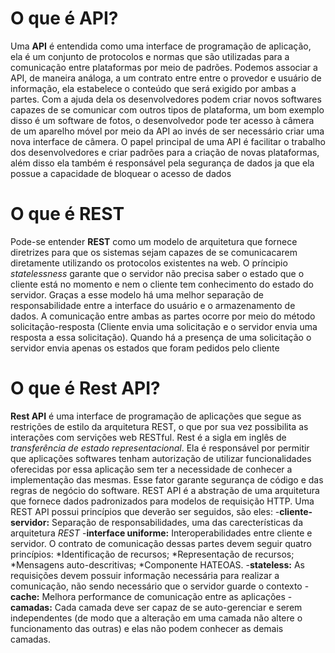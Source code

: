 
# O que é API?
  Uma **API** é entendida como uma interface de programação de aplicação, ela é um conjunto de protocolos e normas que são utilizadas para a comunicação entre plataformas por meio de padrões. Podemos associar a API, de maneira análoga, a um contrato entre entre o provedor e usuário de informação, ela estabelece o conteúdo que será exigido por ambas a partes. Com a ajuda dela os desenvolvedores podem criar novos softwares capazes de se comunicar com outros tipos de plataforma, um bom exemplo disso é um software de fotos, o desenvolvedor pode ter acesso à câmera de um aparelho móvel por meio da API ao invés de ser necessário criar uma nova interface de câmera. O papel principal de uma API é facilitar o trabalho dos desenvolvedores e criar padrões para a criação de novas plataformas, além disso ela também é responsável pela segurança de dados ja que ela possue a capacidade de bloquear o acesso de dados

# O que é REST
  Pode-se entender **REST** como um modelo de arquitetura que fornece diretrizes para que os sistemas sejam capazes de se comunicacarem diretamente utilizando os protocolos existentes na web. O príncipio _statelessness_ garante que o servidor não precisa saber o estado que o cliente está no momento e nem o cliente tem conhecimento do estado do servidor. Graças a esse modelo há uma melhor separação de responsabilidade entre a interface do usuário e o armazenamento de dados. A comunicação entre ambas as partes ocorre por meio do método solicitação-resposta (Cliente envia uma solicitação e o servidor envia uma resposta a essa solicitação). Quando há a presença de uma solicitação o servidor envia apenas os estados que foram pedidos pelo cliente

# O que é Rest API?
 **Rest API** é uma interface de programação de aplicações que segue as restrições de estilo da arquitetura REST, o que por sua vez possibilita as interações com servições web RESTful. Rest é a sigla em inglês de _transferência de estado representacional_. Ela é responsável por permitir que aplicações softwares tenham autorização de utilizar funcionalidades oferecidas por essa aplicação sem ter a necessidade de conhecer a implementação das mesmas. Esse fator garante segurança de código e das regras de negócio do software. REST API é a abstração de uma arquitetura que fornece dados padronizados para modelos de requisição HTTP. Uma REST API possui princípios que deverão ser seguidos, são eles:
 -**cliente-servidor:** Separação de responsabilidades, uma das carecterísticas da arquitetura _REST_
 -**interface uniforme:** Interoperabilidades entre cliente e servidor. O contrato de comunicação dessas partes devem seguir quatro princípios:
  *Identificação de recursos;
  *Representação de recursos;
  *Mensagens auto-descritivas;
  *Componente HATEOAS.
 -**stateless:** As requisições devem possuir informação necessária para realizar a comunicação, não sendo necessário que o servidor guarde o contexto
 -**cache:** Melhora performance de comunicação entre as aplicações
 -**camadas:** Cada camada deve ser capaz de se auto-gerenciar e serem independentes (de modo que a alteração em uma camada não altere o funcionamento das outras) e elas não podem conhecer as demais camadas. 
